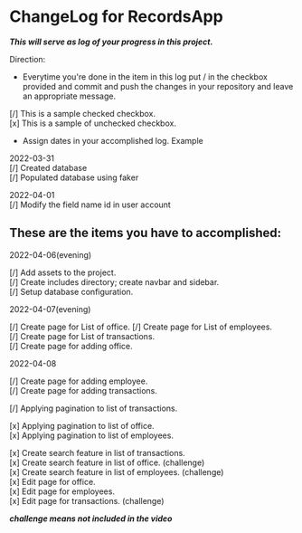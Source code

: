 # ChangeLog for RecordsApp

***This will serve as log of your progress in this project.***

Direction:
- Everytime you're done in the item in this log put / in the checkbox provided and commit and push the changes in your repository and leave an appropriate message.

[/] This is a sample checked checkbox.  
[x] This is a sample of unchecked checkbox.

- Assign dates in your accomplished log. Example

2022-03-31  
[/] Created database  
[/] Populated database using faker  

2022-04-01  
[/] Modify the field name id in user account  

## These are the items you have to accomplished:  
2022-04-06(evening)

[/] Add assets to the project.  
[/] Create includes directory; create navbar and sidebar.  
[/] Setup database configuration.  



2022-04-07(evening)

[/] Create page for List of office.
[/] Create page for List of employees.  
[/] Create page for List of transactions.  
[/] Create page for adding office.  

2022-04-08

[/] Create page for adding employee.  
[/] Create page for adding transactions. 

[/] Applying pagination to list of transactions. 



[x] Applying pagination to list of office.  
[x] Applying pagination to list of employees.  

[x] Create search feature in list of transactions.  
[x] Create search feature in list of office. (challenge)  
[x] Create search feature in list of employees. (challenge)  
[x] Edit page for office.  
[x] Edit page for employees.  
[x] Edit page for transactions. (challenge)

***challenge means not included in the video***
